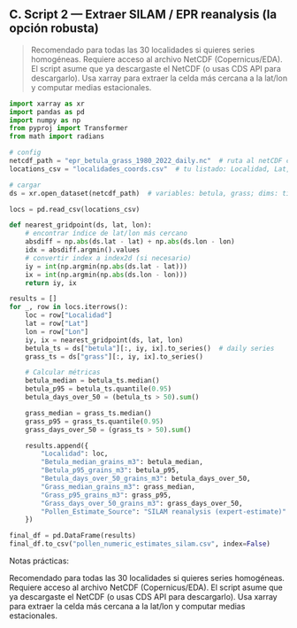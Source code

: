 ## C. Script 2 — Extraer SILAM / EPR reanalysis (la opción robusta)

> Recomendado para todas las 30 localidades si quieres series homogéneas. Requiere acceso al archivo NetCDF (Copernicus/EDA). El script asume que ya descargaste el NetCDF (o usas CDS API para descargarlo). Usa xarray para extraer la celda más cercana a la lat/lon y computar medias estacionales.

```python
import xarray as xr
import pandas as pd
import numpy as np
from pyproj import Transformer
from math import radians

# config
netcdf_path = "epr_betula_grass_1980_2022_daily.nc"  # ruta al netCDF consolidado
locations_csv = "localidades_coords.csv"  # tu listado: Localidad, Lat, Lon

# cargar
ds = xr.open_dataset(netcdf_path)  # variables: betula, grass; dims: time, lat, lon

locs = pd.read_csv(locations_csv)

def nearest_gridpoint(ds, lat, lon):
    # encontrar índice de lat/lon más cercano
    absdiff = np.abs(ds.lat - lat) + np.abs(ds.lon - lon)
    idx = absdiff.argmin().values
    # convertir index a index2d (si necesario)
    iy = int(np.argmin(np.abs(ds.lat - lat)))
    ix = int(np.argmin(np.abs(ds.lon - lon)))
    return iy, ix

results = []
for _, row in locs.iterrows():
    loc = row["Localidad"]
    lat = row["Lat"]
    lon = row["Lon"]
    iy, ix = nearest_gridpoint(ds, lat, lon)
    betula_ts = ds["betula"][:, iy, ix].to_series()  # daily series
    grass_ts = ds["grass"][:, iy, ix].to_series()

    # Calcular métricas
    betula_median = betula_ts.median()
    betula_p95 = betula_ts.quantile(0.95)
    betula_days_over_50 = (betula_ts > 50).sum()

    grass_median = grass_ts.median()
    grass_p95 = grass_ts.quantile(0.95)
    grass_days_over_50 = (grass_ts > 50).sum()

    results.append({
        "Localidad": loc,
        "Betula_median_grains_m3": betula_median,
        "Betula_p95_grains_m3": betula_p95,
        "Betula_days_over_50_grains_m3": betula_days_over_50,
        "Grass_median_grains_m3": grass_median,
        "Grass_p95_grains_m3": grass_p95,
        "Grass_days_over_50_grains_m3": grass_days_over_50,
        "Pollen_Estimate_Source": "SILAM reanalysis (expert-estimate)"
    })

final_df = pd.DataFrame(results)
final_df.to_csv("pollen_numeric_estimates_silam.csv", index=False)
```

Notas prácticas:

Recomendado para todas las 30 localidades si quieres series homogéneas. Requiere acceso al archivo NetCDF (Copernicus/EDA). El script asume que ya descargaste el NetCDF (o usas CDS API para descargarlo). Usa xarray para extraer la celda más cercana a la lat/lon y computar medias estacionales.


